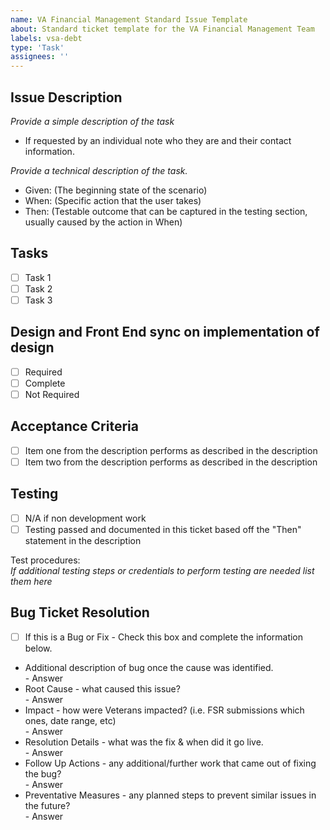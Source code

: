 ```yaml
---
name: VA Financial Management Standard Issue Template
about: Standard ticket template for the VA Financial Management Team
labels: vsa-debt
type: 'Task'
assignees: ''
---
```

      

## Issue Description
_Provide a simple description of the task_
- If requested by an individual note who they are and their contact information.

_Provide a technical description of the task._

- Given: (The beginning state of the scenario)      
- When: (Specific action that the user takes)      
- Then: (Testable outcome that can be captured in the testing section, usually caused by the action in When)              

## Tasks
- [ ] Task 1
- [ ] Task 2
- [ ] Task 3          

## Design and Front End sync on implementation of design
- [ ] Required
- [ ] Complete
- [ ] Not Required           

## Acceptance Criteria
- [ ] Item one from the description performs as described in the description
- [ ] Item two from the description performs as described in the description      

## Testing
- [ ] N/A if non development work
- [ ] Testing passed and documented in this ticket based off the "Then" statement in the description     

Test procedures:      
*If additional testing steps or credentials to perform testing are needed list them here*    

## Bug Ticket Resolution  
- [ ] If this is a Bug or Fix - Check this box and complete the information below.
- Additional description of bug once the cause was identified.  
      - Answer
- Root Cause - what caused this issue?  
      - Answer
- Impact - how were Veterans impacted? (i.e. FSR submissions which ones, date range, etc)  
      - Answer
- Resolution Details - what was the fix & when did it go live.  
      - Answer
- Follow Up Actions - any additional/further work that came out of fixing the bug?  
      - Answer
- Preventative Measures - any planned steps to prevent similar issues in the future?  
      - Answer

</details>
